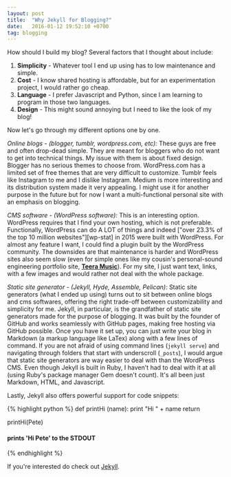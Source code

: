 ```yaml
---
layout: post
title:  "Why Jekyll for Blogging?"
date:   2016-01-12 19:52:10 +0700
tag: blogging
---
```

How should I build my blog? Several factors that I thought about include: 

1. **Simplicity** - Whatever tool I end up using has to low maintenance and simple.
2. **Cost** - I know shared hosting is affordable, but for an experimentation project, I would rather go cheap. 
3. **Language** - I prefer Javascript and Python, since I am learning to program in those two languages. 
4. **Design** - This might sound annoying but I need to like the look of my blog!

Now let's go through my different options one by one. 

*Online blogs -  (blogger, tumblr, wordpress.com, etc):* These guys are free and often drop-dead simple. They are meant for bloggers who do not want to get into technical things. My issue with them is about fixed design. Blogger has no serious themes to choose from. WordPress.com has a limited set of free themes that are very difficult to customize. Tumblr feels like Instagram to me and I dislike Instagram. Medium is more interesting and its distribution system made it very appealing. I might use it for another purpose in the future but for now I want a multi-functional personal site with an emphasis on blogging. 

*CMS software - (WordPress software):* This is an interesting option. WordPress requires that I find your own hosting, which is not preferable. Functionally, WordPress can do A LOT of things and indeed ["over 23.3% of the top 10 million websites"][wp-stat] in 2015 were built with WordPress. For almost any feature I want, I could find a plugin built by the WordPress community. The downsides are that maintenance is harder and WordPress sites also seem slow (even for simple ones like my cousin's personal-sound engineering portfolio site, **[Teera Music][teera]**). For my site, I just want text, links, with a few images and would rather not deal with the whole package.

*Static site generator - (Jekyll, Hyde, Assemble, Pelican):* Static site generators (what I ended up using) turns out to sit between online blogs and cms softwares, offering the right trade-off between customizability and simplicity for me. Jekyll, in particular, is the grandfather of static site generators made for the purpose of blogging. It was built by the founder of GitHub and works seamlessly with GitHub pages, making free hosting via GitHub possible. Once you have it set up, you can just write your blog in Markdown (a markup language like LaTex) along with a few lines of command. If you are not afraid of using command lines (`jekyll serve`) and navigating through folders that start with underscroll (`_posts`), I would argue that static site generators are way easier to deal with than the WordPress CMS. Even though Jekyll is built in Ruby, I haven't had to deal with it at all (using Ruby's package manager Gem doesn't count). It's all been just Markdown, HTML, and Javascript. 

Lastly, Jekyll also offers powerful support for code snippets:

{% highlight python %}
def printHi (name):
    print "Hi " + name
    return

printHi(Pete)
#### prints 'Hi Pete' to the STDOUT
{% endhighlight %}

If you're interested do check out [Jekyll](jekyll). 

[jekyll]: http://jekyllrb.com
[teera]: http://www.teeramusic.com/
